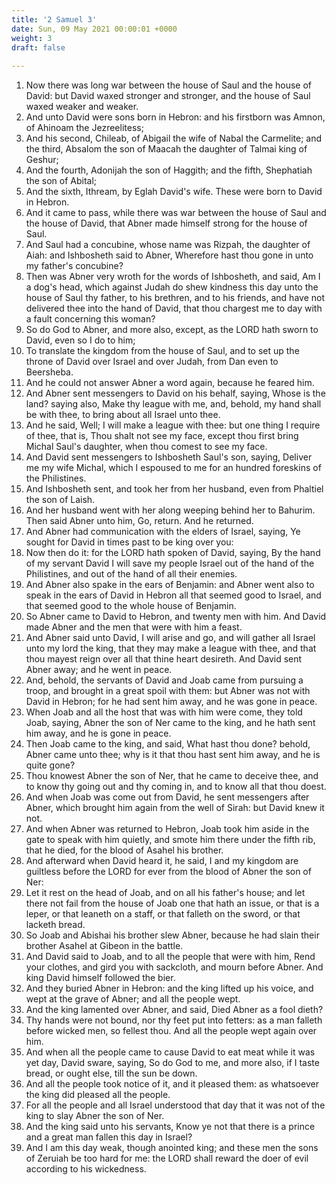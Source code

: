 ```yaml
---
title: '2 Samuel 3'
date: Sun, 09 May 2021 00:00:01 +0000
weight: 3
draft: false
  
---
```


1. Now there was long war between the house of Saul and the house of David: but David waxed stronger and stronger, and the house of Saul waxed weaker and weaker.
2. And unto David were sons born in Hebron: and his firstborn was Amnon, of Ahinoam the Jezreelitess;
3. And his second, Chileab, of Abigail the wife of Nabal the Carmelite; and the third, Absalom the son of Maacah the daughter of Talmai king of Geshur;
4. And the fourth, Adonijah the son of Haggith; and the fifth, Shephatiah the son of Abital;
5. And the sixth, Ithream, by Eglah David's wife. These were born to David in Hebron.
6. And it came to pass, while there was war between the house of Saul and the house of David, that Abner made himself strong for the house of Saul.
7. And Saul had a concubine, whose name was Rizpah, the daughter of Aiah: and Ishbosheth said to Abner, Wherefore hast thou gone in unto my father's concubine?
8. Then was Abner very wroth for the words of Ishbosheth, and said, Am I a dog's head, which against Judah do shew kindness this day unto the house of Saul thy father, to his brethren, and to his friends, and have not delivered thee into the hand of David, that thou chargest me to day with a fault concerning this woman?
9. So do God to Abner, and more also, except, as the LORD hath sworn to David, even so I do to him;
10. To translate the kingdom from the house of Saul, and to set up the throne of David over Israel and over Judah, from Dan even to Beersheba.
11. And he could not answer Abner a word again, because he feared him.
12. And Abner sent messengers to David on his behalf, saying, Whose is the land? saying also, Make thy league with me, and, behold, my hand shall be with thee, to bring about all Israel unto thee.
13. And he said, Well; I will make a league with thee: but one thing I require of thee, that is, Thou shalt not see my face, except thou first bring Michal Saul's daughter, when thou comest to see my face.
14. And David sent messengers to Ishbosheth Saul's son, saying, Deliver me my wife Michal, which I espoused to me for an hundred foreskins of the Philistines.
15. And Ishbosheth sent, and took her from her husband, even from Phaltiel the son of Laish.
16. And her husband went with her along weeping behind her to Bahurim. Then said Abner unto him, Go, return. And he returned.
17. And Abner had communication with the elders of Israel, saying, Ye sought for David in times past to be king over you:
18. Now then do it: for the LORD hath spoken of David, saying, By the hand of my servant David I will save my people Israel out of the hand of the Philistines, and out of the hand of all their enemies.
19. And Abner also spake in the ears of Benjamin: and Abner went also to speak in the ears of David in Hebron all that seemed good to Israel, and that seemed good to the whole house of Benjamin.
20. So Abner came to David to Hebron, and twenty men with him. And David made Abner and the men that were with him a feast.
21. And Abner said unto David, I will arise and go, and will gather all Israel unto my lord the king, that they may make a league with thee, and that thou mayest reign over all that thine heart desireth. And David sent Abner away; and he went in peace.
22. And, behold, the servants of David and Joab came from pursuing a troop, and brought in a great spoil with them: but Abner was not with David in Hebron; for he had sent him away, and he was gone in peace.
23. When Joab and all the host that was with him were come, they told Joab, saying, Abner the son of Ner came to the king, and he hath sent him away, and he is gone in peace.
24. Then Joab came to the king, and said, What hast thou done? behold, Abner came unto thee; why is it that thou hast sent him away, and he is quite gone?
25. Thou knowest Abner the son of Ner, that he came to deceive thee, and to know thy going out and thy coming in, and to know all that thou doest.
26. And when Joab was come out from David, he sent messengers after Abner, which brought him again from the well of Sirah: but David knew it not.
27. And when Abner was returned to Hebron, Joab took him aside in the gate to speak with him quietly, and smote him there under the fifth rib, that he died, for the blood of Asahel his brother.
28. And afterward when David heard it, he said, I and my kingdom are guiltless before the LORD for ever from the blood of Abner the son of Ner:
29. Let it rest on the head of Joab, and on all his father's house; and let there not fail from the house of Joab one that hath an issue, or that is a leper, or that leaneth on a staff, or that falleth on the sword, or that lacketh bread.
30. So Joab and Abishai his brother slew Abner, because he had slain their brother Asahel at Gibeon in the battle.
31. And David said to Joab, and to all the people that were with him, Rend your clothes, and gird you with sackcloth, and mourn before Abner. And king David himself followed the bier.
32. And they buried Abner in Hebron: and the king lifted up his voice, and wept at the grave of Abner; and all the people wept.
33. And the king lamented over Abner, and said, Died Abner as a fool dieth?
34. Thy hands were not bound, nor thy feet put into fetters: as a man falleth before wicked men, so fellest thou. And all the people wept again over him.
35. And when all the people came to cause David to eat meat while it was yet day, David sware, saying, So do God to me, and more also, if I taste bread, or ought else, till the sun be down.
36. And all the people took notice of it, and it pleased them: as whatsoever the king did pleased all the people.
37. For all the people and all Israel understood that day that it was not of the king to slay Abner the son of Ner.
38. And the king said unto his servants, Know ye not that there is a prince and a great man fallen this day in Israel?
39. And I am this day weak, though anointed king; and these men the sons of Zeruiah be too hard for me: the LORD shall reward the doer of evil according to his wickedness.
